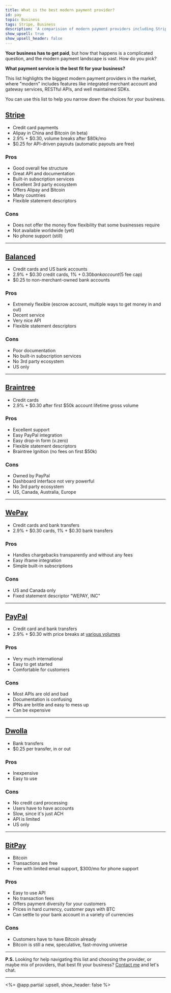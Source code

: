 ```yaml
---
title: What is the best modern payment provider?
id: pay
topic: Business
tags: Stripe, Business
description: 'A comparision of modern payment providers including Stripe, Braintree, Balanced, and more.'
show_upsell: true
show_upsell_header: false
---
```


**Your business has to get paid**, but how that happens is a complicated question, and the modern payment landscape is vast. How do you pick?

**What payment service is the best fit for your business?**

This list highlights the biggest modern payment providers in the market, where "modern" includes features like integrated merchant account and gateway services, RESTful APIs, and well maintained SDKs. 

You can use this list to help you narrow down the choices for your business.

## [Stripe](https://stripe.com)

* Credit card payments
* Alipay in China and Bitcoin (in beta)
* 2.9% + $0.30, volume breaks after $80k/mo
* $0.25 for API-driven payouts (automatic payouts are free)

### Pros

* Good overall fee structure
* Great API and documentation
* Built-in subscription services
* Excellent 3rd party ecosystem
* Offers Alipay and Bitcoin
* Many countries
* Flexible statement descriptors

### Cons

* Does not offer the money flow flexibility that some businesses require
* Not available worldwide (yet)
* No phone support (still)

---

## [Balanced](https://www.balancedpayments.com)

* Credit cards and US bank accounts
* 2.9% + $0.30 credit cards, 1% + $0.30 bank account ($5 fee cap)
* $0.25 to non-merchant-owned bank accounts

### Pros

* Extremely flexible (escrow account, multiple ways to get money in and out)
* Decent service
* Very nice API
* Flexible statement descriptors

### Cons

* Poor documentation
* No built-in subscription services
* No 3rd party ecosystem
* US only

---

## [Braintree](https://www.braintreepayments.com)

* Credit cards
* 2.9% + $0.30 after first $50k account lifetime gross volume

### Pros

* Excellent support
* Easy PayPal integration
* Easy drop-in form (v.zero)
* Flexible statement descriptors
* Braintree Ignition (no fees on first $50k)

### Cons

* Owned by PayPal
* Dashboard interface not very powerful
* No 3rd party ecosystem
* US, Canada, Australia, Europe

---

## [WePay](https://www.wepay.com)

* Credit cards and bank transfers
* 2.9% + $0.30 cards, 1% + $0.30 bank transfers

### Pros

* Handles chargebacks transparently and without any fees
* Easy iframe integration
* Simple built-in subscriptions

### Cons

* US and Canada only
* Fixed statement descriptor "WEPAY, INC"

---

## [PayPal](https://www.paypal.com)

* Credit card and bank transfers
* 2.9% + $0.30 with price breaks at [various volumes](https://www.paypal.com/webapps/mpp/merchant-fees)

### Pros

* Very much international
* Easy to get started
* Comfortable for customers

### Cons

* Most APIs are old and bad
* Documentation is confusing
* IPNs are brittle and easy to mess up
* Can be expensive

---

## [Dwolla](https://www.dwolla.com/)

* Bank transfers
* $0.25 per transfer, in or out

### Pros

* Inexpensive
* Easy to use

### Cons

* No credit card processing
* Users have to have accounts
* Slow, since it's just ACH
* API is limited
* US only

---

## [BitPay](https://bitpay.com)

* Bitcoin
* Transactions are free
* Free with limited email support, $300/mo for phone support

### Pros

* Easy to use API
* No transaction fees
* Offers payment diversity for your customers
* Prices in hard currency, customer pays with BTC
* Can settle to your bank account in a variety of currencies

### Cons

* Customers have to have Bitcoin already
* Bitcoin is still a new, speculative, fast-moving universe

---

**P.S.** Looking for help navigating this list and choosing the provider, or maybe mix of providers, that best fit your business? [Contact me](mailto:hi@petekeen.net) and let's chat.

---

<%= @app.partial :upsell, show_header: false %>
